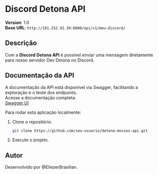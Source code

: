 # Discord Detona API

**Version**: 1.0  
**Base URL**: `http://191.252.92.39:8080/api/v1/meu-discord/`

## Descrição

Com a **Discord Detona API** é possível enviar uma mensagem diretamente para nosso servidor Dev Detona no Discord. 

## Documentação da API

A documentação da API está disponível via Swagger, facilitando a exploração e o teste dos endpoints.  
Acesse a documentação completa:  
[Swagger UI](http://191.252.92.39:8080/api/v1/meu-discord/swagger-ui/index.html)


Para rodar esta aplicação localmente:

1. Clone o repositório:

   ```bash
   git clone https://github.com/seu-usuario/detona-movies-api.git
    ```

2. Execute o projeto. 

## Autor
Desenvolvido por @EliezerBrasilian.

